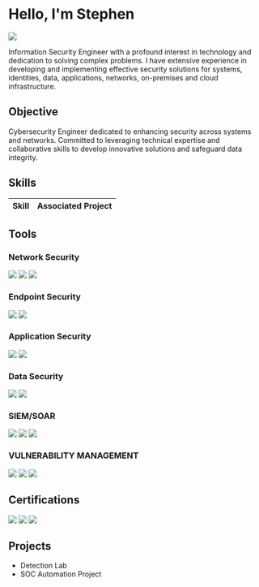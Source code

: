 # Hello, I'm Stephen
<a href="https://www.linkedin.com/in/yeboah-stephen/"><img src="https://img.shields.io/badge/-LinkedIn-0072b1?&style=for-the-badge&logo=linkedin&logoColor=white" /></a>

Information Security Engineer with a profound interest in technology and dedication to solving complex problems. I have extensive experience in developing and implementing effective security solutions for systems, identities, data, applications, networks, on-premises and cloud infrastructure.


## Objective

Cybersecurity Engineer dedicated to enhancing security across systems and networks. Committed to leveraging technical expertise and collaborative skills to develop innovative solutions and safeguard data integrity.

## Skills

| Skill                                         | Associated Project         |
|-----------------------------------------------|----------------------------|


## Tools

### Network Security
<div>
    <img src="https://img.shields.io/badge/-Wireshark-1679A7?&style=for-the-badge&logo=Wireshark&logoColor=white" />
    <img src="https://img.shields.io/badge/-Suricata-EF3B2D?&style=for-the-badge&logo=Suricata&logoColor=white" />
    <img src="https://img.shields.io/badge/-Zeek-777BB4?&style=for-the-badge&logo=Zeek&logoColor=white" />
</div>

### Endpoint Security
<div>
    <img src="https://img.shields.io/badge/-Microsoft_Defender_for_Endpoint-00A4EF?&style=for-the-badge&logo=Microsoft&logoColor=white" />
    <img src="https://img.shields.io/badge/-Velociraptor-4B275F?&style=for-the-badge&logo=Velociraptor&logoColor=white" />
</div>

### Application Security
<div>
    <img src="https://img.shields.io/badge/-Microsoft_Defender_for_Endpoint-00A4EF?&style=for-the-badge&logo=Microsoft&logoColor=white" />
    <img src="https://img.shields.io/badge/-Velociraptor-4B275F?&style=for-the-badge&logo=Velociraptor&logoColor=white" />
</div>

### Data Security
<div>
    <img src="https://img.shields.io/badge/-Microsoft_Defender_for_Endpoint-00A4EF?&style=for-the-badge&logo=Microsoft&logoColor=white" />
    <img src="https://img.shields.io/badge/-Velociraptor-4B275F?&style=for-the-badge&logo=Velociraptor&logoColor=white" />
</div>

### SIEM/SOAR
<div>
    <img src="https://img.shields.io/badge/-Microsoft_Sentinel-0078D4?&style=for-the-badge&logo=Microsoft&logoColor=white" />
    <img src="https://img.shields.io/badge/-Splunk-000000?&style=for-the-badge&logo=Splunk&logoColor=white" />
    <img src="https://img.shields.io/badge/-Elastic-005571?&style=for-the-badge&logo=Elastic&logoColor=white" />
</div>

### VULNERABILITY MANAGEMENT
<div>
    <img src="https://img.shields.io/badge/-Microsoft_Sentinel-0078D4?&style=for-the-badge&logo=Microsoft&logoColor=white" />
    <img src="https://img.shields.io/badge/-Splunk-000000?&style=for-the-badge&logo=Splunk&logoColor=white" />
    <img src="https://img.shields.io/badge/-Elastic-005571?&style=for-the-badge&logo=Elastic&logoColor=white" />
</div>

## Certifications
<div>
<a href="https://www.credly.com/badges/ed7506c9-392e-478a-acf2-dee7ee7ced1f/linked_in_profile"><img src="https://img.shields.io/badge/-CISSP-0078D4?&style=for-the-badge&logo=CompTIA&logoColor=white" /></a>
<a href="https://www.credly.com/badges/ed7506c9-392e-478a-acf2-dee7ee7ced1f/linked_in_profile"><img src="https://img.shields.io/badge/-CCSP-0078D4?&style=for-the-badge&logo=CompTIA&logoColor=white" /></a>
<a href="https://www.credly.com/badges/ed7506c9-392e-478a-acf2-dee7ee7ced1f/linked_in_profile"><img src="https://img.shields.io/badge/-CISSP-0078D4?&style=for-the-badge&logo=CompTIA&logoColor=white" /></a>

</div>

## Projects
- Detection Lab
- SOC Automation Project

